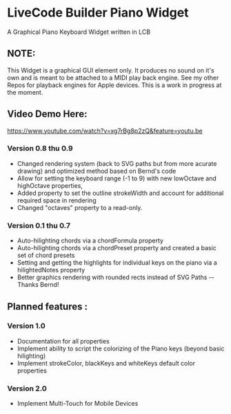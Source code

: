 # LiveCode Builder Piano Widget
A Graphical Piano Keyboard Widget written in LCB

## NOTE: 

This Widget is a graphical GUI element only. It produces no sound on it's own and is meant to be attached to a MIDI play back engine.
See my other Repos for playback engines for Apple devices. This is a work in progress at the moment.
 
## Video Demo Here:
https://www.youtube.com/watch?v=xg7rBg8p2zQ&feature=youtu.be

### Version 0.8 thu 0.9
- Changed rendering system (back to SVG paths but from more acurate drawing) and optimized method based on Bernd's code
- Allow for setting the keyboard range (-1 to 9) with new lowOctave and highOctave properties,
- Added property to set the outline strokeWidth and account for additional required space in rendering
- Changed "octaves" property to a read-only.

### Version 0.1 thu 0.7
- Auto-hilighting chords via a chordFormula property
- Auto-hilighting chords via a chordPreset property and created a basic set of chord presets
- Setting and getting the highlights for individual keys on the piano via a hilightedNotes property
- Better graphics rendering with rounded rects instead of SVG Paths -- Thanks Bernd!

## Planned features :

### Version 1.0
- Documentation for all properties
- Implement ability to script the colorizing of the Piano keys (beyond basic hilighting)
- Implement strokeColor, blackKeys and whiteKeys default color properties

### Version 2.0
- Implement Multi-Touch for Mobile Devices


